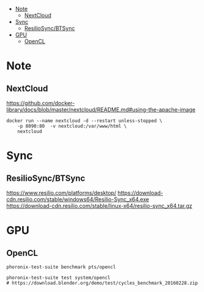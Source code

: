 <!-- TOC -->

- [Note](#note)
    - [NextCloud](#nextcloud)
- [Sync](#sync)
    - [ResilioSync/BTSync](#resiliosyncbtsync)
- [GPU](#gpu)
    - [OpenCL](#opencl)

<!-- /TOC -->

# Note
## NextCloud
https://github.com/docker-library/docs/blob/master/nextcloud/README.md#using-the-apache-image

    docker run --name nextcloud -d --restart unless-stopped \
        -p 8090:80  -v nextcloud:/var/www/html \
        nextcloud  


# Sync
## ResilioSync/BTSync
https://www.resilio.com/platforms/desktop/
https://download-cdn.resilio.com/stable/windows64/Resilio-Sync_x64.exe  
https://download-cdn.resilio.com/stable/linux-x64/resilio-sync_x64.tar.gz  

# GPU
## OpenCL
    phoronix-test-suite benchmark pts/opencl

    phoronix-test-suite test system/opencl
    # https://download.blender.org/demo/test/cycles_benchmark_20160228.zip